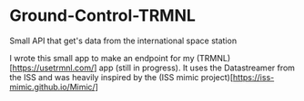 # Ground-Control-TRMNL

Small API that get's data from the international space station

I wrote this small app to make an endpoint for my (TRMNL)[https://usetrmnl.com/] app (still in progress).
It uses the Datastreamer from the ISS and was heavily inspired by the (ISS mimic project)[https://iss-mimic.github.io/Mimic/]
